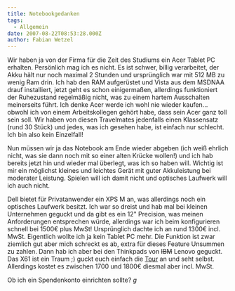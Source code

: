 ```yaml
---
title: Notebookgedanken
tags:
  - Allgemein
date: 2007-08-22T08:53:28.000Z
author: Fabian Wetzel
---
```


Wir haben ja von der Firma für die Zeit des Studiums ein Acer Tablet PC erhalten. Persönlich mag ich es nicht. Es ist schwer, billig verarbeitet, der Akku hält nur noch maximal 2 Stunden und ursprünglich war mit 512 MB zu wenig Ram drin. Ich hab den RAM aufgerüstet und Vista aus dem MSDNAA drauf installiert, jetzt geht es schon einigermaßen, allerdings funktioniert der Ruhezustand regelmäßig nicht, was zu einem hartem Ausschalten meinerseits führt. Ich denke Acer werde ich wohl nie wieder kaufen... obwohl ich von einem Arbeitskollegen gehört habe, dass sein Acer ganz toll sein soll. Wir haben von diesen Travelmates jedenfalls einen Klassensatz (rund 30 Stück) und jedes, was ich gesehen habe, ist einfach nur schlecht. Ich bin also kein Einzelfall!

Nun müssen wir ja das Notebook am Ende wieder abgeben (ich weiß ehrlich nicht, was sie dann noch mit so einer alten Krücke wollen!) und ich hab bereits jetzt hin und wieder mal überlegt, was ich so haben will. Wichtig ist mir ein möglichst kleines und leichtes Gerät mit guter Akkuleistung bei moderater Leistung. Spielen will ich damit nicht und optisches Laufwerk will ich auch nicht.

Dell bietet für Privatanwender ein XPS M an, was allerdings noch ein optisches Laufwerk besitzt. Ich war so dreist und hab mal bei kleinen Unternehmen geguckt und da gibt es ein 12" Precision, was meinen Anforderungen entsprechen würde, allerdings war ich beim konfigurieren schnell bei 1500€ plus MwSt! Ursprünglich dachte ich an rund 1300€ incl. MwSt.
Eigentlich wollte ich ja kein Tablet PC mehr. Die Funktion ist zwar ziemlich gut aber mich schreckt es ab, extra für dieses Feature Unsummen zu zahlen. Dann hab ich aber bei den Thinkpads von <strike>IBM</strike> Lenovo geguckt. Das X61 ist ein Traum ;) guckt euch einfach die [Tour](http://www.lenovovision.com/lv1/mediaplayer.php?fid=thinkpad_x60_tablet_tour&locale=de-de) an und seht selbst. Allerdings kostet es zwischen 1700 und 1800€ diesmal aber incl. MwSt.

Ob ich ein Spendenkonto einrichten sollte? *g*


